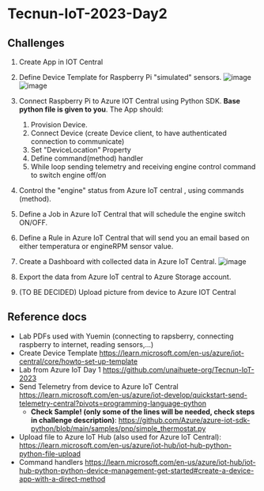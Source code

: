 # Tecnun-IoT-2023-Day2

## Challenges

1. Create App in IOT Central
2. Define Device Template for Raspberry Pi "simulated" sensors.
![image](https://user-images.githubusercontent.com/64772417/219130238-c95c3244-cd64-45e5-9107-8cf460cf5e59.png)
![image](https://user-images.githubusercontent.com/64772417/219130372-2b2a2f80-43a8-4c6a-b93c-94b1a785f88e.png)


4. Connect Raspberry Pi to Azure IOT Central using Python SDK. **Base python file is given to you**. The App should: 
    1. Provision Device. 
    2. Connect Device (create Device client, to have authenticated connection to communicate)
    3. Set "DeviceLocation" Property
    4. Define command(method) handler
    5. While loop sending telemetry and receiving engine control command to switch engine off/on 
6. Control the "engine" status from Azure IoT central , using commands (method).
7. Define a Job in Azure IoT Central that will schedule the engine switch ON/OFF.
8. Define a Rule in Azure IoT Central that will send you an email based on either temperatura or engineRPM sensor value.
9. Create a Dashboard with collected data in Azure IoT Central.
![image](https://user-images.githubusercontent.com/64772417/219142285-b3ea1b65-ef86-4c9d-a8fd-76c1b670d294.png)
11. Export the data from Azure IoT central to Azure Storage account.
12. (TO BE DECIDED) Upload picture from device to Azure IOT Central 

## Reference docs 
- Lab PDFs used with Yuemin (connecting to rapsberry, connecting raspberry to internet, reading sensors,...)
- Create Device Template https://learn.microsoft.com/en-us/azure/iot-central/core/howto-set-up-template
- Lab from Azure IoT Day 1 https://github.com/unaihuete-org/Tecnun-IoT-2023
- Send Telemetry from device to Azure IoT Central https://learn.microsoft.com/en-us/azure/iot-develop/quickstart-send-telemetry-central?pivots=programming-language-python
    - **Check Sample! (only some of the lines will be needed, check steps in challenge description)**: https://github.com/Azure/azure-iot-sdk-python/blob/main/samples/pnp/simple_thermostat.py 
- Upload file to Azure IoT Hub (also used for Azure IoT Central): https://learn.microsoft.com/en-us/azure/iot-hub/iot-hub-python-python-file-upload
- Command handlers https://learn.microsoft.com/en-us/azure/iot-hub/iot-hub-python-python-device-management-get-started#create-a-device-app-with-a-direct-method

